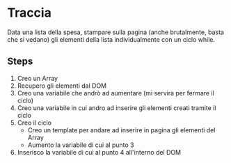 # Traccia

Data una lista della spesa, stampare sulla pagina (anche brutalmente, basta che si vedano) gli elementi della lista individualmente con un ciclo while.

## Steps

1.  Creo un Array
1.  Recupero gli elementi dal DOM
1.  Creo una variabile che andrò ad aumentare (mi servira per fermare il ciclo)
1.  Creo una variabile in cui andro ad inserire gli elementi creati tramite il ciclo
1.  Creo il ciclo
    - Creo un template per andare ad inserire in pagina gli elementi del Array
    - Aumento la variabile di cui al punto 3
1.  Inserisco la variabile di cui al punto 4 all'interno del DOM
